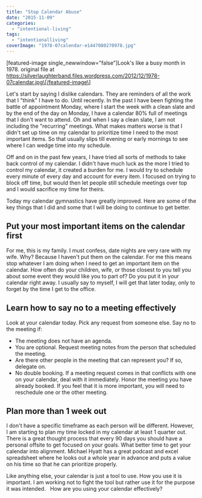 ```yaml
---
title: "Stop Calendar Abuse"
date: "2015-11-09"
categories: 
  - "intentional-living"
tags: 
  - "intentionalliving"
coverImage: "1978-07calendar-e1447080270978.jpg"
---
```


\[featured-image single\_newwindow="false"\]Look's like a busy month in 1978. original file at https://silverlaughterband.files.wordpress.com/2012/12/1978-07calendar.jpg\[/featured-image\]

Let's start by saying I dislike calendars. They are reminders of all the work that I "think" I have to do. Until recently. In the past I have been fighting the battle of appointment Monday, where I start the week with a clean slate and by the end of the day on Monday, I have a calendar 80% full of meetings that I don't want to attend. Oh and when I say a clean slate, I am not including the "recurring" meetings. What makes matters worse is that I didn't set up time on my calendar to prioritize time I need to the most important items. So that usually slips till evening or early mornings to see where I can wedge time into my schedule.

Off and on in the past few years, I have tried all sorts of methods to take back control of my calendar. I didn't have much luck as the more I tried to control my calendar, it created a burden for me. I would try to schedule every minute of every day and account for every item. I focused on trying to block off time, but would then let people still schedule meetings over top and I would sacrifice my time for theirs.

Today my calendar gymnastics have greatly improved. Here are some of the key things that I did and some that I will be doing to continue to get better.

## Put your most important items on the calendar first

For me, this is my family. I must confess, date nights are very rare with my wife. Why? Because I haven't put them on the calendar. For me this means stop whatever I am doing when I need to get an important item on the calendar. How often do your children, wife, or those closest to you tell you about some event they would like you to part of? Do you put it in your calendar right away. I usually say to myself, I will get that later today, only to forget by the time I get to the office.

## Learn how to say no to a meeting effectively

Look at your calendar today. Pick any request from someone else. Say no to the meeting if:

- The meeting does not have an agenda.
- You are optional. Request meeting notes from the person that scheduled the meeting.
- Are there other people in the meeting that can represent you? If so, delegate on.
- No double booking. If a meeting request comes in that conflicts with one on your calendar, deal with it immediately. Honor the meeting you have already booked. If you feel that it is more important, you will need to reschedule one or the other meeting.

## Plan more than 1 week out

I don't have a specific timeframe as each person will be different. However, I am starting to plan my time locked in my calendar at least 1 quarter out. There is a great thought process that every 90 days you should have a personal offsite to get focused on your goals. What better time to get your calendar into alignment. Michael Hyatt has a great podcast and excel spreadsheet where he looks out a whole year in advance and puts a value on his time so that he can prioritize properly.

Like anything else, your calendar is just a tool to use. How you use it is important. I am working not to fight the tool but rather use it for the purpose it was intended.   How are you using your calendar effectively?
